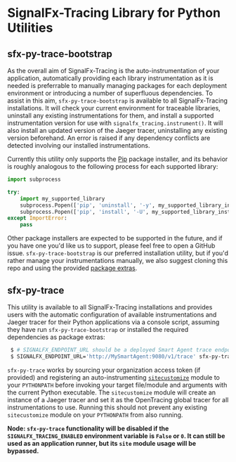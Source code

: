 # SignalFx-Tracing Library for Python Utilities

## sfx-py-trace-bootstrap

As the overall aim of SignalFx-Tracing is the auto-instrumentation of your application, automatically providing each
library instrumentation as it is needed is preferrable to manually managing packages for each deployment
environment or introducing a number of superfluous dependencies.  To assist in this aim, `sfx-py-trace-bootstrap` is
available to all SignalFx-Tracing installations.  It will check your current environment for traceable libraries,
uninstall any existing instrumentations for them, and install a supported instrumentation version for use with
`signalfx_tracing.instrument()`.  It will also install an updated version of the Jaeger tracer, uninstalling any
existing version beforehand.  An error is raised if any dependency conflicts are detected involving our installed
instrumentations.

Currently this utility only supports the [Pip](https://pip.pypa.io/en/stable/) package installer, and its behavior is
roughly analogous to the following process for each supported library:

```python
import subprocess

try:
    import my_supported_library
    subprocess.Popen(['pip', 'uninstall', '-y', my_supported_library_instrumentation])
    subprocess.Popen(['pip', 'install', '-U', my_supported_library_instrumentation])
except ImportError:
    pass
```

Other package installers are expected to be supported in the future, and if you have one you'd like us to support,
please feel free to open a GitHub issue.  `sfx-py-trace-bootstrap` is our preferred installation utility, but if you'd
rather manage your instrumentations manually, we also suggest cloning this repo and using the provided
[package extras](../README.md#library-and-instrumentors).


## sfx-py-trace

This utility is available to all SignalFx-Tracing installations and provides users with the automatic configuration of
available instrumentations and Jaeger tracer for their Python applications via a console script, assuming they have
run `sfx-py-trace-bootstrap` or installed the required dependencies as package extras:

```sh
 $ # SIGNALFX_ENDPOINT_URL should be a deployed Smart Agent trace endpoint (http://localhost:9080/v1/trace) by default
 $ SIGNALFX_ENDPOINT_URL='http://MySmartAgent:9080/v1/trace' sfx-py-trace my_application.py --app_arg_one --app_arg_two
```

`sfx-py-trace` works by sourcing your organization access token (if provided) and registering an auto-instrumenting
[`sitecustomize`](https://docs.python.org/3.6/library/site.html) module to your `PYTHONPATH` before invoking your
target file/module and arguments with the current Python executable.  The `sitecustomize` module will create an instance
of a Jaeger tracer and set it as the OpenTracing global tracer for all instrumentations to use.  Running this should not
prevent any existing `sitecustomize` module on your `PYTHONPATH` from also running.

**Node: `sfx-py-trace` functionality will be disabled if the `SIGNALFX_TRACING_ENABLED` environment variable is `False`
or `0`.  It can still be used as an application runner, but its `site` module usage will be bypassed.**

